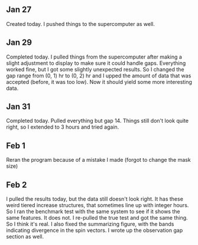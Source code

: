 ## Jan 27

Created today. I pushed things to the supercomputer as well.

## Jan 29

Completed today. I pulled things from the supercomputer after making a slight adjustment to display to make sure it could handle gaps. Everything worked fine, but I got some slightly unexpected results. So I changed the gap range from (0, 1) hr to (0, 2) hr and I upped the amount of data that was accepted (before, it was too low). Now it should yield some more interesting data.

## Jan 31

Completed today. Pulled everything but gap 14. Things still don't look quite right, so I extended to 3 hours and tried again.

## Feb 1

Reran the program because of a mistake I made (forgot to change the mask size)

## Feb 2

I pulled the results today, but the data still doesn't look right. It has these weird tiered increase structures, that sometimes line up with integer hours. So I ran the benchmark test with the same system to see if it shows the same features. It does not. I re-pulled the true test and got the same thing. So I think it's real. I also fixed the summarizing figure, with the bands indicating divergence in the spin vectors. I wrote up the observation gap section as well.